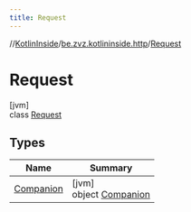 ```yaml
---
title: Request
---
```

//[KotlinInside](../../../index.html)/[be.zvz.kotlininside.http](../index.html)/[Request](index.html)

# Request

[jvm]\
class [Request](index.html)

## Types

| Name | Summary |
|---|---|
| [Companion](-companion/index.html) | [jvm]<br>object [Companion](-companion/index.html) |

